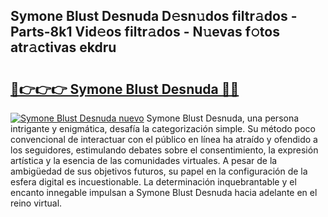 ## Symone Blust Desnuda D𝚎sn𝚞dos filtr𝚊dos - Parts-8k1 Vid𝚎os filtr𝚊dos - N𝚞evas f𝚘tos atr𝚊ctivas ekdru

# <h2><a href="http://mb4dtrg.tromn.icu/?c=Symone+Blust+Desnuda">🔗👉👉👉 Symone Blust Desnuda 🔗🔗</a></h2>

[![Symone Blust Desnuda nuevo](https://i.imgur.com/pEAQMta.gif)](http://mb4dtrg.tromn.icu/?c=Symone+Blust+Desnuda)
Symone Blust Desnuda, una persona intrigante y enigmática, desafía la categorización simple. Su método poco convencional de interactuar con el público en línea ha atraído y ofendido a los seguidores, estimulando debates sobre el consentimiento, la expresión artística y la esencia de las comunidades virtuales. A pesar de la ambigüedad de sus objetivos futuros, su papel en la configuración de la esfera digital es incuestionable. La determinación inquebrantable y el encanto innegable impulsan a Symone Blust Desnuda hacia adelante en el reino virtual.
